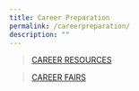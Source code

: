 ```yaml
---
title: Career Preparation
permalink: /careerpreparation/
description: ""
---
```

>[CAREER RESOURCES](https://www.tp.edu.sg/life-at-tp/career-services/get-ahead-with-your-career.html#careerops)

>[CAREER FAIRS](/careerfairs)